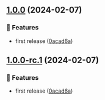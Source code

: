 ## [1.0.0](https://github.com/ethiack/github-action/compare/...1.0.0) (2024-02-07)


### 🚀 Features

* first release ([0acad6a](https://github.com/ethiack/github-action/commit/0acad6aef6915ee589e37fbfbc291bbf15a91d7a))

## [1.0.0-rc.1](https://github.com/ethiack/github-action/compare/...1.0.0-rc.1) (2024-02-07)


### 🚀 Features

* first release ([0acad6a](https://github.com/ethiack/github-action/commit/0acad6aef6915ee589e37fbfbc291bbf15a91d7a))
